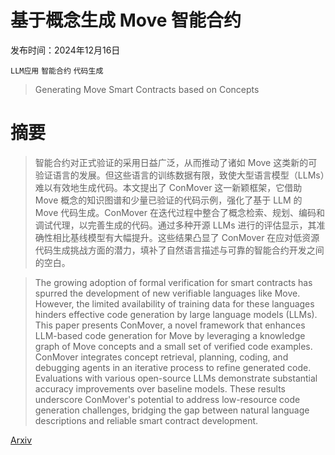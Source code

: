 # 基于概念生成 Move 智能合约

发布时间：2024年12月16日

`LLM应用` `智能合约` `代码生成`

> Generating Move Smart Contracts based on Concepts

# 摘要

> 智能合约对正式验证的采用日益广泛，从而推动了诸如 Move 这类新的可验证语言的发展。但这些语言的训练数据有限，致使大型语言模型（LLMs）难以有效地生成代码。本文提出了 ConMover 这一新颖框架，它借助 Move 概念的知识图谱和少量已验证的代码示例，强化了基于 LLM 的 Move 代码生成。ConMover 在迭代过程中整合了概念检索、规划、编码和调试代理，以完善生成的代码。通过多种开源 LLMs 进行的评估显示，其准确性相比基线模型有大幅提升。这些结果凸显了 ConMover 在应对低资源代码生成挑战方面的潜力，填补了自然语言描述与可靠的智能合约开发之间的空白。

> The growing adoption of formal verification for smart contracts has spurred the development of new verifiable languages like Move. However, the limited availability of training data for these languages hinders effective code generation by large language models (LLMs). This paper presents ConMover, a novel framework that enhances LLM-based code generation for Move by leveraging a knowledge graph of Move concepts and a small set of verified code examples. ConMover integrates concept retrieval, planning, coding, and debugging agents in an iterative process to refine generated code. Evaluations with various open-source LLMs demonstrate substantial accuracy improvements over baseline models. These results underscore ConMover's potential to address low-resource code generation challenges, bridging the gap between natural language descriptions and reliable smart contract development.

[Arxiv](https://arxiv.org/abs/2412.12513)